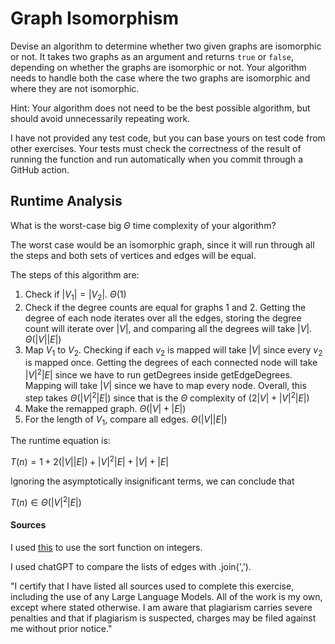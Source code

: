 # Graph Isomorphism

Devise an algorithm to determine whether two given graphs are isomorphic or not.
It takes two graphs as an argument and returns `true` or `false`, depending on
whether the graphs are isomorphic or not. Your algorithm needs to handle both
the case where the two graphs are isomorphic and where they are not isomorphic.

Hint: Your algorithm does not need to be the best possible algorithm, but should
avoid unnecessarily repeating work.

I have not provided any test code, but you can base yours on test code from
other exercises. Your tests must check the correctness of the result of running
the function and run automatically when you commit through a GitHub action.

## Runtime Analysis

What is the worst-case big $\Theta$ time complexity of your algorithm?

The worst case would be an isomorphic graph, since it will run through all the steps and both sets of vertices and edges will be equal.

The steps of this algorithm are:
1. Check if $|V_{1}| = |V_{2}|$. $\Theta(1)$
2. Check if the degree counts are equal for graphs 1 and 2. Getting the degree of each node iterates over all the edges, storing the degree count will iterate over $|V|$, and comparing all the degrees will take $|V|$. $\Theta(|V||E|)$
3. Map $V_{1}$ to $V_{2}$. Checking if each $v_2$ is mapped will take $|V|$ since every $v_2$ is mapped once. Getting the degrees of each connected node will take $|V|^{2}|E|$ since we have to run getDegrees inside getEdgeDegrees. Mapping will take $|V|$ since we have to map every node. Overall, this step takes $\Theta(|V|^{2}|E|)$ since that is the $\Theta$ complexity of $(2|V| + |V|^{2}|E|)$
4. Make the remapped graph. $\Theta(|V|+|E|)$
5. For the length of $V_1$, compare all edges. $\Theta(|V||E|)$

The runtime equation is:

$T(n) = 1 + 2(|V||E|) + |V|^{2}|E| + |V| + |E|$

Ignoring the asymptotically insignificant terms, we can conclude that

$T(n) \in \Theta(|V|^{2}|E|)$

#### Sources

I used [this](https://stackoverflow.com/questions/1063007/how-to-sort-an-array-of-integers) to use the sort function on integers.

I used chatGPT to compare the lists of edges with .join(',').

"I certify that I have listed all sources used to complete this exercise,
including the use of any Large Language Models. All of the work is my own, except
where stated otherwise. I am aware that plagiarism carries severe penalties and
that if plagiarism is suspected, charges may be filed against me without prior
notice."